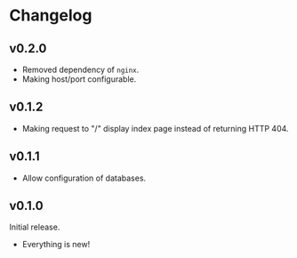 # Changelog

## v0.2.0

- Removed dependency of `nginx`.
- Making host/port configurable.

## v0.1.2

- Making request to "/" display index page instead of returning HTTP 404.

## v0.1.1

- Allow configuration of databases.

## v0.1.0

Initial release.

- Everything is new!
